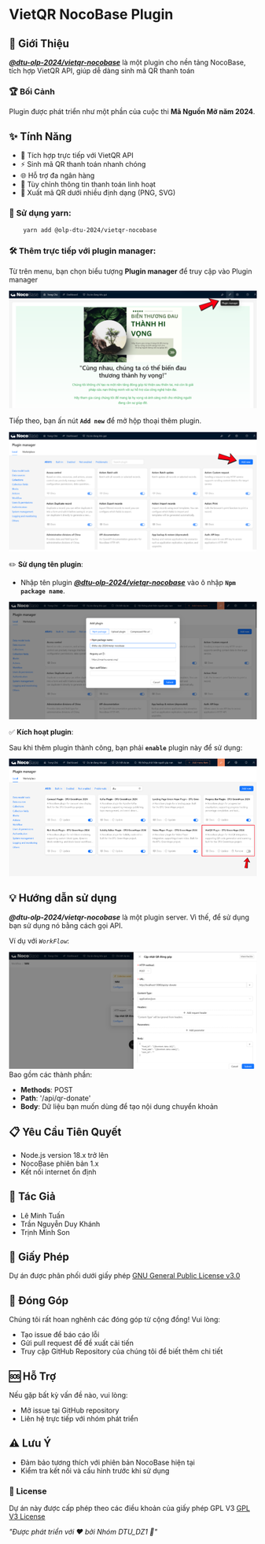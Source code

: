 # VietQR NocoBase Plugin
## 🌟 Giới Thiệu
_**[@dtu-olp-2024/vietqr-nocobase](https://www.npmjs.com/package/@dtu-olp-2024/vietqr-nocobase)**_ là một plugin cho nền tảng NocoBase, tích hợp VietQR API, giúp dễ dàng sinh mã QR thanh toán
### 🏆 Bối Cảnh
Plugin được phát triển như một phần của cuộc thi **Mã Nguồn Mở năm 2024**.

## ✨ Tính Năng
- 🏦 Tích hợp trực tiếp với VietQR API
- ⚡ Sinh mã QR thanh toán nhanh chóng
- 🌐 Hỗ trợ đa ngân hàng
- 🔧 Tùy chỉnh thông tin thanh toán linh hoạt
- 📄 Xuất mã QR dưới nhiều định dạng (PNG, SVG)

### 🔧 **Sử dụng yarn:**

```bash
    yarn add @olp-dtu-2024/vietqr-nocobase 
```

### 🛠️ **Thêm trực tiếp với plugin manager:**

Từ trên menu, bạn chọn biểu tượng **Plugin manager** để truy cập vào Plugin manager

![Truy cập plugin manager page](image-3.png)

Tiếp theo, bạn ấn nút **`Add new`** để mở hộp thoại thêm plugin.

![Mở hộp thoại thêm mới plugin](image-4.png)

  ✏️ **Sử dụng tên plugin**:

  - Nhập tên plugin _**[@dtu-olp-2024/vietqr-nocobase](https://www.npmjs.com/package/@dtu-olp-2024/vietqr-nocobase)**_ vào ô nhập **`Npm package name`**.

![Điền tên plugin vào Npm package name](image-33.png)

  ✅ **Kích hoạt plugin**:

Sau khi thêm plugin thành công, bạn phải **`enable`** plugin này để sử dụng:

![Kích hoạt plugin](image-34.png)

## 💡 **Hướng dẫn sử dụng**

  _**@dtu-olp-2024/vietqr-nocobase**_ là một plugin server. Vì thế, để sử dụng bạn sử dụng nó bằng cách gọi API. 
  
  Ví dụ với _`WorkFlow`_:

  ![alt text](image-35.png)
  Bao gồm các thành phần:
  - **Methods**: POST
  - **Path**: '/api/qr-donate'
  - **Body**: Dữ liệu bạn muốn dùng để tạo nội dung chuyển khoản
  

## 📋 Yêu Cầu Tiên Quyết
- Node.js version 18.x trở lên
- NocoBase phiên bản 1.x
- Kết nối internet ổn định
## 👥 Tác Giả
- Lê Minh Tuấn
- Trần Nguyễn Duy Khánh
- Trịnh Minh Son
## 📄 Giấy Phép
Dự án được phân phối dưới giấy phép [GNU General Public License v3.0 ](https://github.com/olp-dtu-2024/DTU-GreenHope/blob/main/LICENCE)
## 🤝 Đóng Góp
Chúng tôi rất hoan nghênh các đóng góp từ cộng đồng! Vui lòng:

- Tạo issue để báo cáo lỗi
- Gửi pull request để đề xuất cải tiến
- Truy cập GitHub Repository của chúng tôi để biết thêm chi tiết

## 🆘 Hỗ Trợ
Nếu gặp bất kỳ vấn đề nào, vui lòng:

- Mở issue tại GitHub repository
- Liên hệ trực tiếp với nhóm phát triển
## ⚠️ Lưu Ý
- Đảm bảo tương thích với phiên bản NocoBase hiện tại
- Kiểm tra kết nối và cấu hình trước khi sử dụng

### 📝 License
Dự án này được cấp phép theo các điều khoản của giấy phép GPL V3 [GPL V3 License](https://github.com/olp-dtu-2024/DTU-GreenHope/blob/main/LICENSE)

*"Được phát triển với ❤️ bởi Nhóm DTU_DZ1 🌟"*
